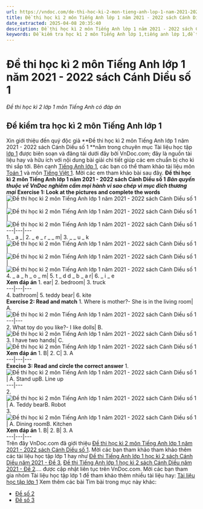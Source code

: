 ```yaml
---
url: https://vndoc.com/de-thi-hoc-ki-2-mon-tieng-anh-lop-1-nam-2021-2022-sach-cd-so-1-261745
title: Đề thi học kì 2 môn Tiếng Anh lớp 1 năm 2021 - 2022 sách Cánh Diều số 1 - Đề thi học kì 2 lớp 1 môn Tiếng Anh có đáp án - VnDoc.com
date_extracted: 2025-04-08 20:35:40
description: Đề thi học kì 2 môn Tiếng Anh lớp 1 năm 2021 - 2022 sách Cánh Diều số 1 do VnDoc.com biên soạn và đăng tải sẽ là nguồn tài liệu hữu ích cho các em nâng cao hiệu quả học tập.
keywords: Đề kiểm tra học kì 2 môn Tiếng Anh lớp 1,tiếng anh lớp 1,đề thi học kì 2 lớp 1,đề thi học kì 2 môn anh lớp 1,đề kiểm tra học kì 2 lớp 1,đề thi học kì 2 lớp 1 môn tiếng anh,đề kiểm tra tiếng anh lớp 1 học kì 2,đề kiểm tra kì 2 lớp 1 môn anh năm 2021,bộ đề thi học kì 2 lớp 1 môn Tiếng anh,Đề thi kì 2 lớp 1 môn tiếng Anh,de kiểm tra tiếng anh lớp 1 học kì 2,đề thi tiếng anh lớp 1 học kì 2,bài kiểm tra tiếng anh lớp 1 học kì 2
---
```


# Đề thi học kì 2 môn Tiếng Anh lớp 1 năm 2021 - 2022 sách Cánh Diều số 1
 _Đề thi học kì 2 lớp 1 môn Tiếng Anh có đáp án_
## Đề kiểm tra học kì 2 môn Tiếng Anh lớp 1
Xin giới thiệu đến quý độc giả **Đề thi học kì 2 môn Tiếng Anh lớp 1 năm 2021 - 2022 sách Cánh Diều số 1 **nằm trong chuyên mục Tài liệu học tập [lớp 1](<https://vndoc.com/tai-lieu-hoc-tap-lop1>) được biên soạn và đăng tải dưới đây bởi VnDoc.com; đây là nguồn tài liệu hay và hữu ích với nội dung bài giải chi tiết giúp các em chuẩn bị cho kì thi sắp tới.
Bên cạnh [Tiếng Anh lớp 1](<https://vndoc.com/tieng-anh-lop-1-canh-dieu>), các bạn có thể tham khảo tài liệu môn [Toán 1](<https://vndoc.com/toan-lop1>) và môn [Tiếng Việt 1](<https://vndoc.com/tieng-viet-lop1>). Mời các em tham khảo bài sau đây.
**Đề thi học kì 2 môn Tiếng Anh lớp 1 năm 2021 - 2022 sách Cánh Diều số 1**
 _**Bản quyền thuộc về VnDoc nghiêm cấm mọi hành vi sao chép vì mục đích thương mại**_
**Exercise 1: Look at the pictures and complete the words**
![Đề thi học kì 2 môn Tiếng Anh lớp 1 năm 2021 - 2022 sách Cánh Diều số 1](https://i.vdoc.vn/data/image/2022/04/08/de-thi-hoc-ki-2-mon-tieng-anh-lop-1-nam-2021-2022-sach-cd-so-1-1.jpg)| ![Đề thi học kì 2 môn Tiếng Anh lớp 1 năm 2021 - 2022 sách Cánh Diều số 1](https://i.vdoc.vn/data/image/2022/04/08/de-thi-hoc-ki-2-mon-tieng-anh-lop-1-nam-2021-2022-sach-cd-so-1-2.jpg)| ![Đề thi học kì 2 môn Tiếng Anh lớp 1 năm 2021 - 2022 sách Cánh Diều số 1](https://i.vdoc.vn/data/image/2022/04/08/de-thi-hoc-ki-2-mon-tieng-anh-lop-1-nam-2021-2022-sach-cd-so-1-3.jpg)  
---|---|---  
1\. \_ a \_| 2\. \_ e \_ r \_ \_ m| 3\. \_ \_ u \_ k  
![Đề thi học kì 2 môn Tiếng Anh lớp 1 năm 2021 - 2022 sách Cánh Diều số 1](https://i.vdoc.vn/data/image/2022/04/08/de-thi-hoc-ki-2-mon-tieng-anh-lop-1-nam-2021-2022-sach-cd-so-1-4.jpg)| ![Đề thi học kì 2 môn Tiếng Anh lớp 1 năm 2021 - 2022 sách Cánh Diều số 1](https://i.vdoc.vn/data/image/2022/04/08/de-thi-hoc-ki-2-mon-tieng-anh-lop-1-nam-2021-2022-sach-cd-so-1-5.png)| ![Đề thi học kì 2 môn Tiếng Anh lớp 1 năm 2021 - 2022 sách Cánh Diều số 1](https://i.vdoc.vn/data/image/2022/04/08/de-thi-hoc-ki-2-mon-tieng-anh-lop-1-nam-2021-2022-sach-cd-so-1-6.png)  
4\. \_ a \_ h \_ o \_ m| 5\. t \_ d d \_ b \_ a r| 6\. \_ i \_ e  
**Xem đáp án**
1\. ear| 2\. bedroom| 3\. truck  
---|---|---  
4\. bathroom| 5\. teddy bear| 6\. kite  
**Exercise 2: Read and match**
1\. Where is mother?\- She is in the living room| A. ![Đề thi học kì 2 môn Tiếng Anh lớp 1 năm 2021 - 2022 sách Cánh Diều số 1](https://i.vdoc.vn/data/image/2022/04/08/de-thi-hoc-ki-2-mon-tieng-anh-lop-1-nam-2021-2022-sach-cd-so-1-7.jpg)  
---|---  
2\. What toy do you like?\- I like dolls| B. ![Đề thi học kì 2 môn Tiếng Anh lớp 1 năm 2021 - 2022 sách Cánh Diều số 1](https://i.vdoc.vn/data/image/2022/04/08/de-thi-hoc-ki-2-mon-tieng-anh-lop-1-nam-2021-2022-sach-cd-so-1-8.jpg)  
3\. I have two hands| C. ![Đề thi học kì 2 môn Tiếng Anh lớp 1 năm 2021 - 2022 sách Cánh Diều số 1](https://i.vdoc.vn/data/image/2022/04/08/de-thi-hoc-ki-2-mon-tieng-anh-lop-1-nam-2021-2022-sach-cd-so-1-9.jpg)  
**Xem đáp án**
1\. B| 2\. C| 3\. A  
---|---|---  
**Execise 3: Read and circle the correct answer**
1\. ![Đề thi học kì 2 môn Tiếng Anh lớp 1 năm 2021 - 2022 sách Cánh Diều số 1](https://i.vdoc.vn/data/image/2022/04/08/de-thi-hoc-ki-2-mon-tieng-anh-lop-1-nam-2021-2022-sach-cd-so-1-10.jpg)| A. Stand upB. Line up  
---|---  
2\. ![Đề thi học kì 2 môn Tiếng Anh lớp 1 năm 2021 - 2022 sách Cánh Diều số 1](https://i.vdoc.vn/data/image/2022/04/08/de-thi-hoc-ki-2-mon-tieng-anh-lop-1-nam-2021-2022-sach-cd-so-1-11.png)| A. Teddy bearB. Robot  
3\. ![Đề thi học kì 2 môn Tiếng Anh lớp 1 năm 2021 - 2022 sách Cánh Diều số 1](https://i.vdoc.vn/data/image/2022/04/08/de-thi-hoc-ki-2-mon-tieng-anh-lop-1-nam-2021-2022-sach-cd-so-1-12.jpg)| A. Dining roomB. Kitchen  
**Xem đáp án**
1\. B| 2\. B| 3\. A  
---|---|---  
Trên đây VnDoc.com đã giới thiệu [Đề thi học kì 2 môn Tiếng Anh lớp 1 năm 2021 - 2022 sách Cánh Diều số 1](<https://vndoc.com/de-thi-hoc-ki-2-mon-tieng-anh-lop-1-nam-2021-2022-sach-cd-so-1-261745>). Mời các bạn tham khảo tham khảo thêm các tài liệu học tập lớp 1 hay như [Đề thi Tiếng Anh lớp 1 học kì 2 sách Cánh Diều năm 2021 - Đề 3](<https://vndoc.com/de-thi-tieng-anh-lop-1-hoc-ki-2-sach-canh-dieu-nam-2021-de-3-231005>), [Đề thi Tiếng Anh lớp 1 học kì 2 sách Cánh Diều năm 2021 - Đề 2](<https://vndoc.com/de-thi-tieng-anh-lop-1-hoc-ki-2-sach-canh-dieu-nam-2021-de-2-230780>).... được cập nhật liên tục trên VnDoc.com.
Mời các bạn tham gia nhóm Tài liệu học tập lớp 1 để tham khảo thêm nhiều tài liệu hay: [Tài liệu học tập lớp 1](</goto?u=aHR0cHM6Ly93d3cuZmFjZWJvb2suY29tL2dyb3Vwcy9UYWkubGlldS5ob2MudGFwLmxvcC4xLlZORE9D>)
Xem thêm các bài Tìm bài trong mục này khác:
  * [Đề số 2](</de-thi-tieng-anh-lop-1-hoc-ki-2-sach-canh-dieu-nam-2021-de-2-230780>)
  * [Đề số 3](</de-thi-tieng-anh-lop-1-hoc-ki-2-sach-canh-dieu-nam-2021-de-3-231005>)

